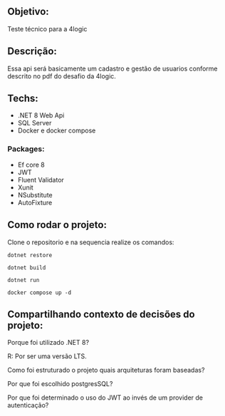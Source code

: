## Objetivo:

Teste técnico para a 4logic

## Descrição:

Essa api será basicamente um cadastro e gestão de usuarios conforme descrito no pdf do desafio da 4logic.

## Techs:

- .NET 8 Web Api
- SQL Server
- Docker e docker compose

### Packages:

- Ef core 8
- JWT
- Fluent Validator
- Xunit
- NSubstitute
- AutoFixture

## Como rodar o projeto:

Clone o repositorio e na sequencia realize os comandos:

``` shell
dotnet restore

dotnet build

dotnet run

```

```
docker compose up -d
```

## Compartilhando contexto de decisões do projeto:

Porque foi utilizado .NET 8?

R: Por ser uma versão LTS.

Como foi estruturado o projeto quais arquiteturas foram baseadas?

Por que foi escolhido postgresSQL?

Por que foi determinado o uso do JWT ao invés de um provider de autenticação?


